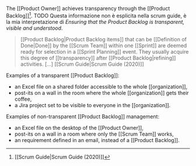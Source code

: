 The [[Product Owner]] achieves transparency through the [[Product Backlog]][^scrum-guide-2020].  TODO Questa informazione non è esplicita nella scrum guide, è la mia interpretazione di *Ensuring that the Product Backlog is transparent, visible and understood*.


> [[Product Backlog|Product Backlog items]] that can be [[Definition of Done|Done]] by the [[Scrum Team]] within one [[Sprint]] are deemed ready for selection in a [[Sprint Planning]] event. They usually acquire this degree of [[transparency]] after [[Product Backlog|refining]] activities. \[...\]
> [[Scrum Guide|Scrum Guide (2020)]]

Examples of a transparent [[Product Backlog]]:
- an Excel file on a shared folder accessible to the whole [[organization]],
- post-its on a wall in the room where the whole [[organization]] gets their coffee,
- a Jira project set to be visible to everyone in the [[organization]].

Examples of non-transparent [[Product Backlog]] management:
- an Excel file on the desktop of the [[Product Owner]],
- post-its on a wall in a room where only the [[Scrum Team]] works,
- an requirement defined in an email, instead of a [[Product Backlog]].

[^scrum-guide-2020]: [[Scrum Guide|Scrum Guide (2020)]]
